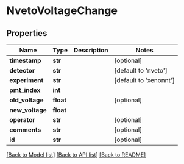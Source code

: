 # NvetoVoltageChange

## Properties
Name | Type | Description | Notes
------------ | ------------- | ------------- | -------------
**timestamp** | **str** |  | [optional] 
**detector** | **str** |  | [default to 'nveto']
**experiment** | **str** |  | [default to 'xenonnt']
**pmt_index** | **int** |  | 
**old_voltage** | **float** |  | [optional] 
**new_voltage** | **float** |  | 
**operator** | **str** |  | [optional] 
**comments** | **str** |  | [optional] 
**id** | **str** |  | [optional] 

[[Back to Model list]](../README.md#documentation-for-models) [[Back to API list]](../README.md#documentation-for-api-endpoints) [[Back to README]](../README.md)


